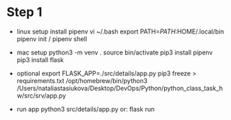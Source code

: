 
# Step 1

- linux setup
install pipenv
vi ~/.bash
export PATH=$PATH:$HOME/.local/bin
pipenv init / pipenv shell

- mac setup
python3 -m venv .
source bin/activate
pip3 install pipenv
pip3 install flask

- optional
export FLASK_APP=./src/details/app.py
pip3 freeze > requirements.txt
/opt/homebrew/bin/python3 /Users/nataliastasiukova/Desktop/DevOps/Python/python_class_task_hw/src/srv/app.py

- run app
python3 src/details/app.py
or: flask run